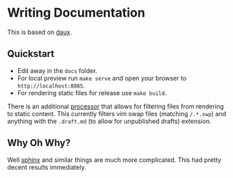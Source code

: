 # Writing Documentation

This is based on [daux](https://daux.io).


## Quickstart

* Edit away in the `docs` folder.
* For local preview run `make serve` and open your browser to `http://localhost:8085`.
* For rendering static files for release use `make build`.

There is an additional
[processor](https://daux.io/For_Developers/Creating_a_Processor.html) that
allows for filtering files from rendering to static content. This currently
filters vim swap files (matching `/.*.swp`) and anything with the `.draft.md`
(to allow for unpublished drafts) extension.


## Why Oh Why?

Well [sphinx](http://www.sphinx-doc.org) and similar things are much more
complicated. This had pretty decent results immediately.
